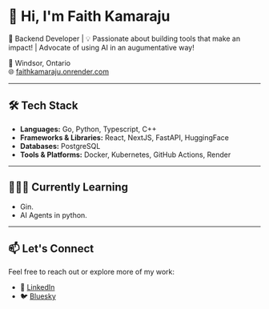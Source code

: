 # 👋 Hi, I'm Faith Kamaraju

🎯 Backend Developer | 💡 Passionate about building tools that make an impact! | Advocate of using AI in an augumentative way!

📍 Windsor, Ontario  
🌐 [faithkamaraju.onrender.com](https://faithkamaraju.onrender.com/)  

---

## 🛠️ Tech Stack

- **Languages:** Go, Python, Typescript, C++
- **Frameworks & Libraries:** React, NextJS, FastAPI, HuggingFace
- **Databases:** PostgreSQL
- **Tools & Platforms:** Docker, Kubernetes, GitHub Actions, Render

---
## 📖👩‍💻 Currently Learning

- Gin.
- AI Agents in python.

---
<!-- 
## 🚀 Projects

- **[SketchingPracticeTool](https://github.com/FaithKamaraju/SketchingPracticeTool):**  
  A Three.js and React Fiber-based model loader designed for daily form sketching practice.:contentReference[oaicite:6]{index=6}

- **[News-Webservice-BiasLanguageAnalysis](https://github.com/FaithKamaraju/News-Webservice-BiasLanguageAnalysis):**  
  :contentReference[oaicite:8]{index=8}:contentReference[oaicite:10]{index=10}

--- -->

## 📫 Let's Connect

Feel free to reach out or explore more of my work:

- 🔗 [LinkedIn](https://www.linkedin.com/in/faith-kamaraju-7245401b4)
- 🐦 [Bluesky](https://bsky.app/profile/faithkamaraju.bsky.social)

